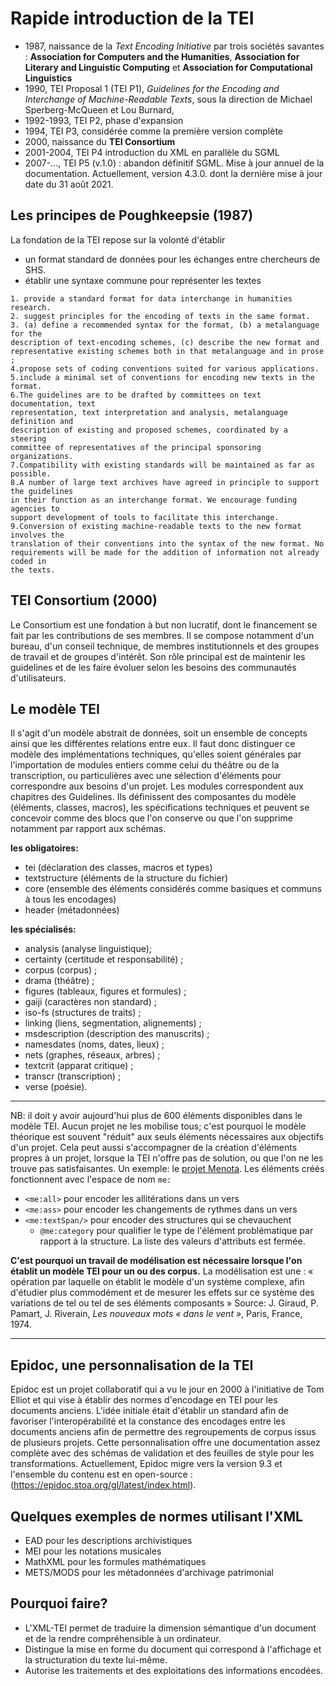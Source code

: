 # Rapide introduction de la TEI

- 1987, naissance de la *Text Encoding Initiative* par trois sociétés savantes :
**Association for Computers and the Humanities**, **Association for Literary and
Linguistic Computing** et **Association for Computational Linguistics**
- 1990, TEI Proposal 1 (TEI P1), *Guidelines for the Encoding and Interchange of
Machine-Readable Texts*, sous la direction de Michael Sperberg-McQueen et Lou Burnard,
- 1992-1993, TEI P2, phase d'expansion
- 1994, TEI P3, considérée comme la première version complète
- 2000, naissance du **TEI Consortium**
- 2001-2004, TEI P4 introduction du XML en parallèle du SGML
- 2007-..., TEI P5 (v.1.0) : abandon définitif SGML. Mise à jour annuel de la documentation. Actuellement, version 4.3.0. dont la dernière mise à jour date du 31 août 2021.

## Les principes de Poughkeepsie (1987)
La fondation de la TEI repose sur la volonté d'établir
- un format standard de données pour les échanges entre chercheurs de SHS.
- établir une syntaxe commune pour représenter les textes

```
1. provide a standard format for data interchange in humanities research.
2. suggest principles for the encoding of texts in the same format.
3. (a) define a recommended syntax for the format, (b) a metalanguage for the
description of text-encoding schemes, (c) describe the new format and
representative existing schemes both in that metalanguage and in prose ;
4.propose sets of coding conventions suited for various applications.
5.include a minimal set of conventions for encoding new texts in the format.
6.The guidelines are to be drafted by committees on text documentation, text
representation, text interpretation and analysis, metalanguage definition and
description of existing and proposed schemes, coordinated by a steering
committee of representatives of the principal sponsoring organizations.
7.Compatibility with existing standards will be maintained as far as possible.
8.A number of large text archives have agreed in principle to support the guidelines
in their function as an interchange format. We encourage funding agencies to
support development of tools to facilitate this interchange.
9.Conversion of existing machine-readable texts to the new format involves the
translation of their conventions into the syntax of the new format. No
requirements will be made for the addition of information not already coded in
the texts.
```

## TEI Consortium (2000)
Le Consortium est une fondation à but non lucratif, dont le financement se fait par les contributions de ses membres. Il se compose notamment d'un bureau, d'un conseil technique, de membres institutionnels et des groupes de travail et de groupes d'intérêt.
Son rôle principal est de maintenir les guidelines et de les faire évoluer selon les besoins des communautés d'utilisateurs.

## Le modèle TEI
Il s'agit d'un modèle abstrait de données, soit un ensemble de concepts ainsi que les différentes relations entre eux. Il faut donc distinguer ce modèle des implémentations techniques, qu'elles soient générales par l'importation de modules entiers comme celui du théâtre ou de la transcription, ou particulières avec une sélection d'éléments pour correspondre aux besoins d'un projet.
Les modules correspondent aux chapitres des Guidelines. Ils définissent des composantes du modèle (éléments, classes, macros), les spécifications techniques et peuvent se concevoir comme des blocs que l'on conserve ou que l'on supprime notamment par rapport aux schémas.

**les obligatoires:**
- tei (déclaration des classes, macros et types)
- textstructure (éléments de la structure du fichier)
- core (ensemble des éléments considérés comme basiques et communs à tous les encodages)
- header (métadonnées)

**les spécialisés:**
- analysis (analyse linguistique);
- certainty (certitude et responsabilité) ;
- corpus (corpus) ;
- drama (théâtre) ;
- figures (tableaux, figures et formules) ;
- gaiji (caractères non standard) ;
- iso-fs (structures de traits) ;
- linking (liens, segmentation, alignements) ;
- msdescription (description des manuscrits) ;
- namesdates (noms, dates, lieux) ;
- nets (graphes, réseaux, arbres) ;
- textcrit (apparat critique) ;
- transcr (transcription) ;
- verse (poésie).

* * *
NB: il doit y avoir aujourd'hui plus de 600 éléments disponibles dans le modèle TEI. Aucun projet ne les mobilise tous; c'est pourquoi le modèle théorique est souvent "réduit" aux seuls éléments nécessaires aux objectifs d'un projet. Cela peut aussi s'accompagner de la création d'éléments propres à un projet, lorsque la TEI n'offre pas de solution, ou que l'on ne les trouve pas satisfaisantes.
Un exemple: le [projet Menota](https://www.menota.org/HB3_index.xml). Les éléments créés fonctionnent avec l'espace de nom `me:`
  - `<me:all>` pour encoder les allitérations dans un vers
  - `<me:ass>`	pour encoder les changements de rythmes dans un vers
  - `<me:textSpan/>` pour encoder des structures qui se chevauchent
    - `@me:category` pour qualifier le type de l'élément problématique par rapport à la structure. La liste des valeurs d'attributs est fermée.

**C'est pourquoi un travail de modélisation est nécessaire lorsque l'on établit un modèle TEI pour un ou des corpus.**
La modélisation est une : « opération par laquelle on établit le modèle d'un système complexe, afin d'étudier plus commodément et de mesurer les effets sur ce système des variations de tel ou tel de ses éléments composants » Source: J. Giraud, P. Pamart, J. Riverain, *Les nouveaux mots « dans le vent »*, Paris, France, 1974.
* * *

## Epidoc, une personnalisation de la TEI
Epidoc est un projet collaboratif qui a vu le jour en 2000 à l'initiative de Tom Elliot et qui vise à établir des normes d'encodage en TEI pour les documents anciens. L'idée initiale était d'établir un standard afin de favoriser l'interopérabilité et la constance des encodages entre les documents anciens afin de permettre des regroupements de corpus issus de plusieurs projets.
Cette personnalisation offre une documentation assez complète avec des schémas de validation et des feuilles de style pour les transformations.
Actuellement, Epidoc migre vers la version 9.3 et l'ensemble du contenu est en open-source : (https://epidoc.stoa.org/gl/latest/index.html).

## Quelques exemples de normes utilisant l'XML
- EAD pour les descriptions archivistiques
- MEI pour les notations musicales
- MathXML pour les formules mathématiques
- METS/MODS pour les métadonnées d'archivage patrimonial

## Pourquoi faire?
- L'XML-TEI permet de traduire la dimension sémantique d'un document et de la rendre compréhensible à un ordinateur.
- Distingue la mise en forme du document qui correspond à l'affichage et la structuration du texte lui-même.
- Autorise les traitements et des exploitations des informations encodées.
